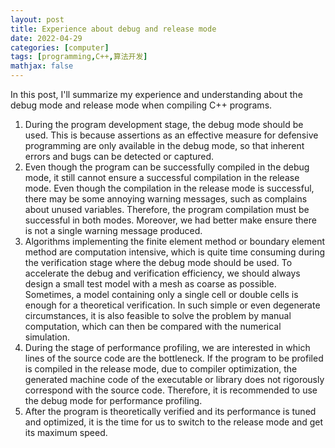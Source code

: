 ```yaml
---
layout: post
title: Experience about debug and release mode
date: 2022-04-29
categories: [computer]
tags: [programming,C++,算法开发]
mathjax: false
---
```


In this post, I'll summarize my experience and understanding about the debug mode and release mode when compiling C++ programs.

1. During the program development stage, the debug mode should be used. This is because assertions as an effective measure for defensive programming are only available in the debug mode, so that inherent errors and bugs can be detected or captured.
2. Even though the program can be successfully compiled in the debug mode, it still cannot ensure a successful compilation in the release mode. Even though the compilation in the release mode is successful, there may be some annoying warning messages, such as complains about unused variables. Therefore, the program compilation must be successful in both modes. Moreover, we had better make ensure there is not a single warning message produced.
3. Algorithms implementing the finite element method or boundary element method are computation intensive, which is quite time consuming during the verification stage where the debug mode should be used. To accelerate the debug and verification efficiency, we should always design a small test model with a mesh as coarse as possible. Sometimes, a model containing only a single cell or double cells is enough for a theoretical verification. In such simple or even degenerate circumstances, it is also feasible to solve the problem by manual computation, which can then be compared with the numerical simulation.
4. During the stage of performance profiling, we are interested in which lines of the source code are the bottleneck. If the program to be profiled is compiled in the release mode, due to compiler optimization, the generated machine code of the executable or library does not rigorously correspond with the source code. Therefore, it is recommended to use the debug mode for performance profiling.
5. After the program is theoretically verified and its performance is tuned and optimized, it is the time for us to switch to the release mode and get its maximum speed.

